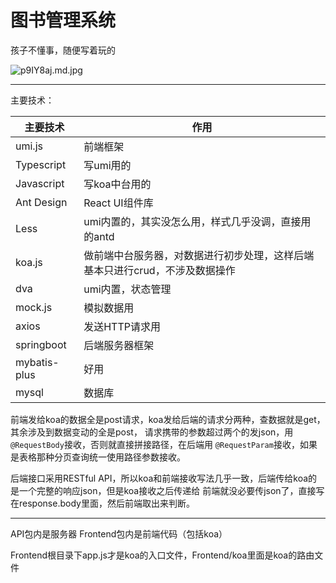 # 图书管理系统

孩子不懂事，随便写着玩的

![p9IY8aj.md.jpg](https://s1.ax1x.com/2023/05/21/p9IY8aj.md.jpg)

---

主要技术：

| 主要技术 | 作用|
|---|---|
|umi.js|前端框架|
|Typescript|写umi用的|
|Javascript|写koa中台用的|
|Ant Design|React UI组件库|
|Less|umi内置的，其实没怎么用，样式几乎没调，直接用的antd|
|koa.js|做前端中台服务器，对数据进行初步处理，这样后端基本只进行crud，不涉及数据操作|
|dva|umi内置，状态管理|
|mock.js|模拟数据用|
|axios|发送HTTP请求用|
|springboot|后端服务器框架|
|mybatis-plus|好用|
|mysql|数据库|

前端发给koa的数据全是post请求，koa发给后端的请求分两种，查数据就是get，其余涉及到数据变动的全是post，
请求携带的参数超过两个的发json，用```@RequestBody```接收，否则就直接拼接路径，在后端用
```@RequestParam```接收，如果是表格那种分页查询统一使用路径参数接收。

后端接口采用RESTful API，所以koa和前端接收写法几乎一致，后端传给koa的是一个完整的响应json，但是koa接收之后传递给
前端就没必要传json了，直接写在response.body里面，然后前端取出来判断。

---

API包内是服务器
Frontend包内是前端代码（包括koa）

Frontend根目录下app.js才是koa的入口文件，Frontend/koa里面是koa的路由文件